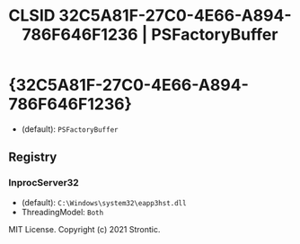 ﻿---
title: "CLSID 32C5A81F-27C0-4E66-A894-786F646F1236 | PSFactoryBuffer"
excerpt: What is COM-Object CLSID 32C5A81F-27C0-4E66-A894-786F646F1236?
---

# {32C5A81F-27C0-4E66-A894-786F646F1236}

* (default): `PSFactoryBuffer`

## Registry


### InprocServer32

* (default): `C:\Windows\system32\eapp3hst.dll`
* ThreadingModel: `Both`

MIT License. Copyright (c) 2021 Strontic.


